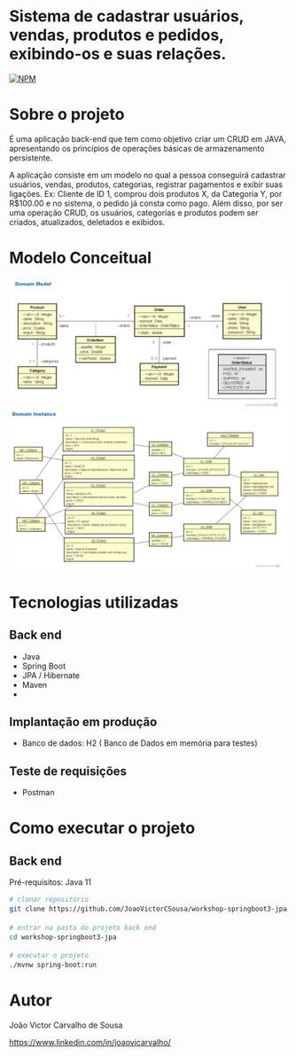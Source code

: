 # Sistema de cadastrar usuários, vendas, produtos e pedidos, exibindo-os e suas relações.
[![NPM](https://img.shields.io/npm/l/react)](https://github.com/JoaoVictorCSousa/workshop-springboot3-jpa/blob/main/LICENSE) 

# Sobre o projeto

É uma aplicação back-end que tem como objetivo criar um CRUD em JAVA, apresentando os princípios de operações básicas de armazenamento persistente.

A aplicação consiste em um modelo no qual a pessoa conseguirá cadastrar usuários, vendas, produtos, categorias, registrar pagamentos e exibir suas ligações. Ex: Cliente de ID 1, comprou dois produtos X, da Categoria Y, por R$100.00 e no sistema, o pedido já consta como pago. Além disso, por ser uma operação CRUD, os usuários, categorias e produtos podem ser criados, atualizados, deletados e exibidos.

# Modelo Conceitual
![Domain Model](https://github.com/JoaoVictorCSousa/workshop-springboot3-jpa/blob/main/assets/domainModel.png)
![Domain Instance](https://github.com/JoaoVictorCSousa/workshop-springboot3-jpa/blob/main/assets/domainInstance.png)

# Tecnologias utilizadas
## Back end
- Java
- Spring Boot
- JPA / Hibernate
- Maven
- 
## Implantação em produção
- Banco de dados: H2 ( Banco de Dados em memória para testes)

## Teste de requisições
- Postman

# Como executar o projeto

## Back end
Pré-requisitos: Java 11

```bash
# clonar repositório
git clone https://github.com/JoaoVictorCSousa/workshop-springboot3-jpa

# entrar na pasta do projeto back end
cd workshop-springboot3-jpa

# executar o projeto
./mvnw spring-boot:run
```

# Autor

João Victor Carvalho de Sousa

https://www.linkedin.com/in/joaovicarvalho/
